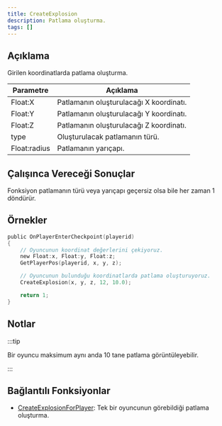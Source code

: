 ```yaml
---
title: CreateExplosion
description: Patlama oluşturma.
tags: []
---
```


## Açıklama

Girilen koordinatlarda patlama oluşturma.

| Parametre    | Açıklama                                |
| ------------ | --------------------------------------- |
| Float:X      | Patlamanın oluşturulacağı X koordinatı. |
| Float:Y      | Patlamanın oluşturulacağı Y koordinatı. |
| Float:Z      | Patlamanın oluşturulacağı Z koordinatı. |
| type         | Oluşturulacak patlamanın türü.          |
| Float:radius | Patlamanın yarıçapı.                    |

## Çalışınca Vereceği Sonuçlar

Fonksiyon patlamanın türü veya yarıçapı geçersiz olsa bile her zaman 1 döndürür.

## Örnekler

```c
public OnPlayerEnterCheckpoint(playerid)
{
    // Oyuncunun koordinat değerlerini çekiyoruz.
    new Float:x, Float:y, Float:z;
    GetPlayerPos(playerid, x, y, z);

    // Oyuncunun bulunduğu koordinatlarda patlama oluşturuyoruz.
    CreateExplosion(x, y, z, 12, 10.0);

    return 1;
}
```

## Notlar

:::tip

Bir oyuncu maksimum aynı anda 10 tane patlama görüntüleyebilir.

:::

## Bağlantılı Fonksiyonlar

- [CreateExplosionForPlayer](CreateExplosionForPlayer): Tek bir oyuncunun görebildiği patlama oluşturma.
